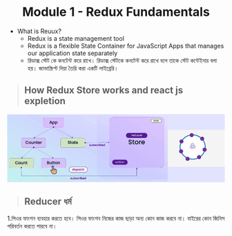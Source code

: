 <!-- PROJECT LOGO -->
 <p align="center">
    <h1 align="center">Module 1 - Redux Fundamentals</h1>
</p>



- What is Reuux?
  - Redux is a state management tool
  - Redux is a flexible State Container for JavaScript Apps  that manages our application state separately
  - রিডাক্স  স্টেট  কে  কনটেন্ট  করে  রাখে। রিডাক্স স্টেটকে কনটেন্ট  করে  রাখে  বলে  তাকে   স্টেট  কন্টেইনার  বলা  হয়। জাভাস্ক্রিপ্ট দিয়া তৈরি  করা  একটি  লাইব্রেরি।


> ## How Redux Store works and react js expletion
 ![alt text](1.png)

> ## Reducer ধর্ম
1.পিওর ফাংশন ব্যবহার করতে হবে। পিওর ফাংশন নিজের কাজ ছাড়া অন্য কোন কাজ করবে না। বাইরের কোন জিনিস পরিবর্তন করতে পারবে না।
